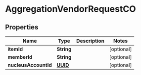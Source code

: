 
# AggregationVendorRequestCO

## Properties
Name | Type | Description | Notes
------------ | ------------- | ------------- | -------------
**itemId** | **String** |  |  [optional]
**memberId** | **String** |  |  [optional]
**nucleusAccountId** | [**UUID**](UUID.md) |  |  [optional]



